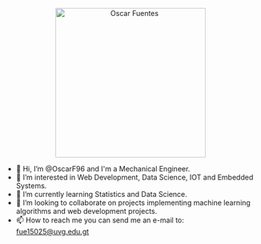 <p align="center">
  <a href="https://oscarafm.com/">
    <img
      alt="Oscar Fuentes"
      src="https://vectr.com/oscarf96/j39aURn8bD.svg?width=600&height=600&select=bHpJEsOEE"
      width="300"
    />
  </a>
</p>

- 👋 Hi, I’m @OscarF96 and I'm a Mechanical Engineer.
- 👀 I’m interested in Web Development, Data Science, IOT and Embedded Systems.
- 🌱 I’m currently learning Statistics and Data Science.
- 💞️ I’m looking to collaborate on projects implementing machine learning algorithms and web development projects.
- 📫 How to reach me you can send me an e-mail to: fue15025@uvg.edu.gt

<!---
OscarF96/OscarF96 is a ✨ special ✨ repository because its `README.md` (this file) appears on your GitHub profile.
You can click the Preview link to take a look at your changes.
--->
